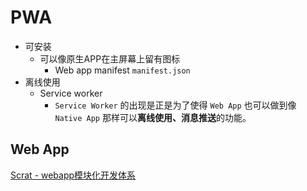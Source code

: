 # PWA

- 可安装
  - 可以像原生APP在主屏幕上留有图标
    - Web app manifest  `manifest.json`
- 离线使用
  - Service worker
    - `Service Worker` 的出现是正是为了使得 `Web App` 也可以做到像 `Native App` 那样可以**离线使用、消息推送**的功能。



## Web App

[Scrat - webapp模块化开发体系](https://github.com/scrat-team/scrat)